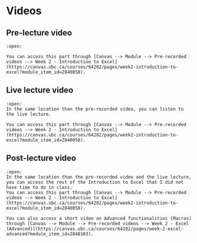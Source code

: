 # Videos

## Pre-lecture video

```{dropdown} <h4 class="dropdown-margin"><label><input type="checkbox" id="week02_video1" class="box"> **Introduction to Excel**</input></label></h4>  
:open:

You can access this part through [Canvas --> Module --> Pre-recorded videos --> Week 2 - Introduction to Excel](https://canvas.ubc.ca/courses/64282/pages/week2-introduction-to-excel?module_item_id=2840058).

```

## Live lecture video

```{dropdown} <h4 class="dropdown-margin"><label><input type="checkbox" id="week02_video2" class="box"> **Introduction to Excel (continued)**</input></label></h4>  
:open:
In the same location than the pre-recorded video, you can listen to the live lecture.

You can access this part through [Canvas --> Module --> Pre-recorded videos --> Week 2 - Introduction to Excel](https://canvas.ubc.ca/courses/64282/pages/week2-introduction-to-excel?module_item_id=2840058).

```

## Post-lecture video

```{dropdown} <h4 class="dropdown-margin"><label><input type="checkbox" id="week02_video3" class="box"> **Excel (Introduction continued and Advanced)**</input></label></h4>  
:open:
In the same location than the pre-recorded video and the live lecture, you can access the rest of the Introduction to Excel that I did not have time to do in class.
You can access this part through [Canvas --> Module --> Pre-recorded videos --> Week 2 - Introduction to Excel](https://canvas.ubc.ca/courses/64282/pages/week2-introduction-to-excel?module_item_id=2840058).

You can also access a short video on Advanced functionalities (Macros) through [Canvas --> Module --> Pre-recorded videos --> Week 2 - Excel (Advanced)](https://canvas.ubc.ca/courses/64282/pages/week-2-excel-advanced?module_item_id=2848103).

```
